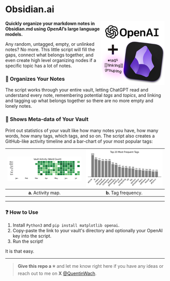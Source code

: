 # Obsidian.ai

<img align="right" width="40%" margin-left="20px" src="images/1x1_image.png">

**Quickly organize your markdown notes in Obsidian.md using _**OpenAI**_’s large language models.** 

Any random, untagged, empty, or unlinked notes? No more. This little script will fill the gaps, connect what belongs together, and even create high level organizing nodes if a specific topic has a lot of notes. 


### 🧶 Organizes Your Notes
The script works through your entire vault, letting ChatGPT read and understand every note, remembering potential *tags* and *topics*, and linking and tagging up what belongs together so there are no more empty and lonely notes.

<!--
|<img align="center" width="100%" margin-left="auto" src="images/org_before.png">| <img align="center" width="100%" margin-left="auto" src="images/org_before.png"> |
| :--: | :--: |
| **a.** My vault without tags or attachments before organizing it with obsidian.ai. | **b.** My vault after it was organized by obsidian.ai.
-->

### 🎨 Shows Meta-data of Your Vault
Print out statistics of your vault like how many notes you have, how many words, how many tags, which tags, and so on. The script also creates a GitHub-like activity timeline and a bar-chart of your most popular tags:

|<img align="center" width="100%" margin-left="auto" src="images/vault_activity_heatmap.png">| <img align="center" width="100%" margin-left="auto" src="images/tag_frequency_plot.png"> |
| :--: | :--: |
| **a.** Activity map. | **b.** Tag frequency.

<!--
---
### How Does It Work?
-->

---
### ❓ How to Use
1. Install `Python3` and `pip install matplotlib openai`.
2. Copy-paste the link to your vault's directory and optionally your OpenAI key into the script.
3. Run the script!

It is that easy.

---
> **Give this repo a ⭐** and let me know right here if you have any ideas or reach out to me on **X** [@QuentinWach](https://twitter.com/QuentinWach).
